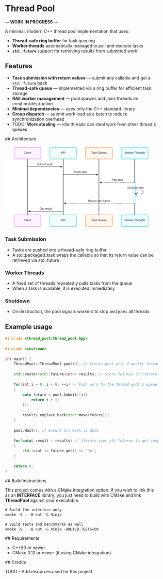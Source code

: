 # Thread Pool

**-- WORK IN PROGRESS --**

A minimal, modern C++ thread pool implementation that uses:
- **Thread-safe ring buffer** for task queuing
- **Worker threads** automatically managed to pull and execute tasks
- **`std::future`** support for retrieving results from submitted work

## Features

- **Task submission with return values** — submit any callable and get a `std::future` back
- **Thread-safe queue** — implemented via a ring buffer for efficient task storage
- **RAII worker management** — pool spawns and joins threads on creation/destruction
- **Minimal dependencies** — uses only the C++ standard library
- **Group dispatch** — submit work load as a batch to reduce synchronization overhead
- TODO: **Work stealing** — idle threads can steal work from other thread's queues

## Architecture

![sequence diagram](sequence_diagram.png "Sequence Diagram")

### Task Submission
- Tasks are pushed into a thread-safe ring buffer
- A std::packaged_task wraps the callable so that its return value can be retrieved via std::future

### Worker Threads
- A fixed set of threads repeatedly pulls tasks from the queue
- When a task is available, it is executed immediately

### Shutdown
- On destruction, the pool signals workers to stop and joins all threads

## Example usage
```cpp
#include <thread_pool/thread_pool.hpp>

#include <iostream>

int main() {
    ThreadPool::ThreadPool pool(4); // Create pool with 4 worker threads

    std::vector<std::future<int>> results; // Store futures to iterate on

    for(int i = 0; i < 8; ++i) // Push work to the thread pool's queue
    {
        auto future = pool.Submit([i]{
            return i + i;
        });

        results.emplace_back(std::move(future));
    }

    pool.Wait(); // Ensure all work is done

    for(auto& result : results) // Iterate over all futures to get computed results
    {
        std::cout << future.get() << '\n';
    }

    return 0;
}
```

## Build instructions

This project comes with a CMake integration option. If you wish to link this as an **INTERFACE** library, you just need to build with CMake and link **ThreadPool** against your executable.
```
# Build the interface only
cmake -S . -B out -G Ninja

# Build tests and benchmarks as well
cmake -S . -B out -G Ninja -DBUILD_TESTS=ON
```

## Requirements

- C++20 or newer
- CMake 3.12 or newer (if using CMake integration)

## Credits

TODO - Add resources used for this project
